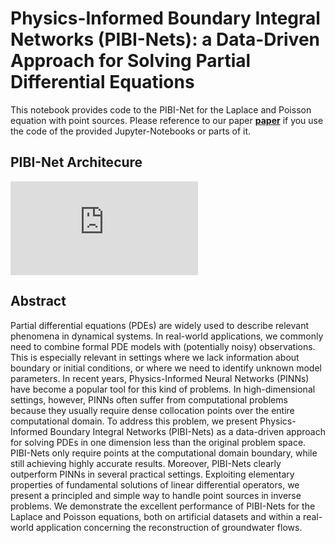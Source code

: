# Physics-Informed Boundary Integral Networks (PIBI-Nets): a Data-Driven Approach for Solving Partial Differential Equations
This notebook provides code to the PIBI-Net for the Laplace and Poisson equation with point sources.
Please reference to our paper **[paper](https://arxiv.org/abs/2308.09571)** if you use the code of the provided Jupyter-Notebooks or parts of it. 

## PIBI-Net Architecure
![architecture](https://github.com/user-attachments/files/15988448/architecture.pdf)

## Abstract
Partial differential equations (PDEs) are widely used to describe relevant phenomena in dynamical systems. In real-world applications, we commonly need to combine formal PDE models with (potentially noisy) observations. This is especially relevant in settings where we lack information about boundary or initial conditions, or where we need to identify unknown model parameters. In recent years, Physics-Informed Neural Networks (PINNs) have become a popular tool for this kind of problems. In high-dimensional settings, however, PINNs often suffer from computational problems because they usually require dense collocation points over the entire computational domain. To address this problem, we present Physics-Informed Boundary Integral Networks (PIBI-Nets) as a data-driven approach for solving PDEs in one dimension less than the original problem space. PIBI-Nets only require points at the computational domain boundary, while still achieving highly accurate results. Moreover, PIBI-Nets clearly outperform PINNs in several practical settings. Exploiting elementary properties of fundamental solutions of linear differential operators, we present a principled and simple way to handle point sources in inverse problems. We demonstrate the excellent performance of PIBI-Nets for the Laplace and Poisson equations, both on artificial datasets and within a real-world application concerning the reconstruction of groundwater flows.


